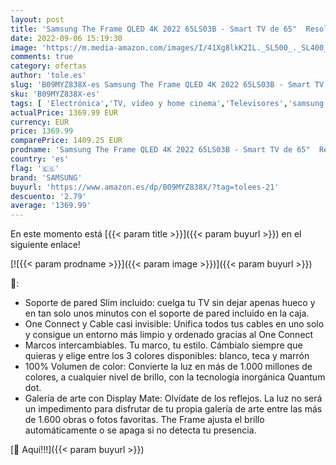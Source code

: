 ```yaml
---
layout: post
title: 'Samsung The Frame QLED 4K 2022 65LS03B - Smart TV de 65"  Resolución 4K UHD  Procesador QLED 4K con IA  HDR 10+  One Connect  Cable Casi Invisible  SolarCell Remote Control y Alexa integrada'
date: 2022-09-06 15:19:30
image: 'https://m.media-amazon.com/images/I/41Xg8lkK2IL._SL500_._SL400_.jpg'
comments: true
category: ofertas
author: 'tole.es'
slug: 'B09MYZ838X-es Samsung The Frame QLED 4K 2022 65LS03B - Smart TV de 65"...'
sku: 'B09MYZ838X-es'
tags: [ 'Electrónica','TV, vídeo y home cinema','Televisores','samsung','smart','tv','🇪🇸', ]
actualPrice: 1369.99 EUR
currency: EUR
price: 1369.99
comparePrice: 1409.25 EUR
prodname: 'Samsung The Frame QLED 4K 2022 65LS03B - Smart TV de 65"  Resolución 4K UHD  Procesador QLED 4K con IA  HDR 10+  One Connect  Cable Casi Invisible  SolarCell Remote Control y Alexa integrada'
country: 'es'
flag: '🇪🇸'
brand: 'SAMSUNG'
buyurl: 'https://www.amazon.es/dp/B09MYZ838X/?tag=tolees-21'
descuento: '2.79'
average: '1369.99'
---
```


En este momento está [{{< param title >}}]({{< param buyurl >}}) en el siguiente enlace!

[![{{< param prodname >}}]({{< param image >}})]({{< param buyurl >}})

🔎:

- Soporte de pared Slim incluido: cuelga tu TV sin dejar apenas hueco y en tan solo unos minutos con el soporte de pared incluido en la caja.
- One Connect y Cable casi invisible: Unifica todos tus cables en uno solo y consigue un entorno más limpio y ordenado gracias al One Connect
- Marcos intercambiables. Tu marco, tu estilo. Cámbialo siempre que quieras y elige entre los 3 colores disponibles: blanco, teca y marrón
- 100% Volumen de color: Convierte la luz en más de 1.000 millones de colores, a cualquier nivel de brillo, con la tecnología inorgánica Quantum dot.
- Galería de arte con Display Mate: Olvídate de los reflejos. La luz no será un impedimento para disfrutar de tu propia galería de arte entre las más de 1.600 obras o fotos favoritas. The Frame ajusta el brillo automáticamente o se apaga si no detecta tu presencia.

[🛒 Aquí!!!]({{< param buyurl >}})
